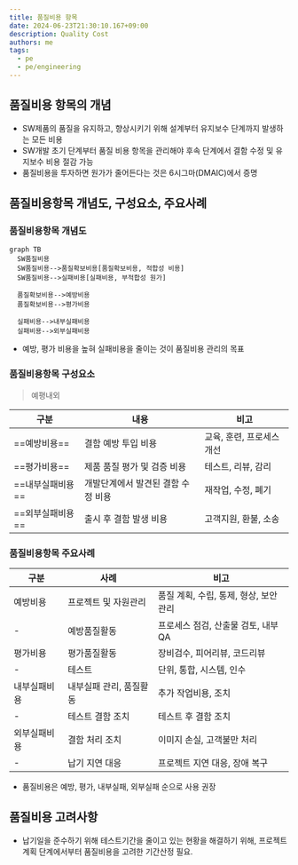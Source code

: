 ```yaml
---
title: 품질비용 항목
date: 2024-06-23T21:30:10.167+09:00
description: Quality Cost
authors: me
tags: 
  - pe
  - pe/engineering
---
```


## 품질비용 항목의 개념

- SW제품의 품질을 유지하고, 향상시키기 위해 설계부터 유지보수 단계까지 발생하는 모든 비용
- SW개발 초기 단계부터 품질 비용 항목을 관리해야 후속 단계에서 결함 수정 및 유지보수 비용 절감 가능
- 품질비용을 투자하면 원가가 줄어든다는 것은 6시그마(DMAIC)에서 증명

## 품질비용항목 개념도, 구성요소, 주요사례

### 품질비용항목 개념도

```mermaid
graph TB
  SW품질비용
  SW품질비용-->품질확보비용[품질확보비용, 적합성 비용]
  SW품질비용-->실패비용[실패비용, 부적합성 원가]

  품질확보비용-->예방비용
  품질확보비용-->평가비용

  실패비용-->내부실패비용
  실패비용-->외부실패비용
```

- 예방, 평가 비용을 높혀 실패비용을 줄이는 것이 품질비용 관리의 목표

### 품질비용항목 구성요소

> 예평내외

| 구분 | 내용 | 비고 |
| --- | --- | --- |
| ==예방비용== | 결함 예방 투입 비용 | 교육, 훈련, 프로세스 개선 |
| ==평가비용== | 제품 품질 평가 및 검증 비용 | 테스트, 리뷰, 감리 |
| ==내부실패비용== | 개발단계에서 발견된 결함 수정 비용 | 재작업, 수정, 폐기 |
| ==외부실패비용== | 출시 후 결함 발생 비용 | 고객지원, 환불, 소송 |

### 품질비용항목 주요사례

| 구분 | 사례 | 비고 |
| --- | --- | --- |
| 예방비용 | 프로젝트 및 자원관리 | 품질 계획, 수립, 통제, 형상, 보안 관리 |
| - | 예방품질활동 | 프로세스 점검, 산출물 검토, 내부QA |
| 평가비용 | 평가품질활동 | 장비검수, 피어리뷰, 코드리뷰 |
| - | 테스트 | 단위, 통합, 시스템, 인수 |
| 내부실패비용 | 내부실패 관리, 품질활동 | 추가 작업비용, 조치 |
| - | 테스트 결함 조치 | 테스트 후 결함 조치 |
| 외부실패비용 | 결함 처리 조치 | 이미지 손실, 고객불만 처리 |
| - | 납기 지연 대응 | 프로젝트 지연 대응, 장애 복구 |

- 품질비용은 예방, 평가, 내부실패, 외부실패 순으로 사용 권장

## 품질비용 고려사항

- 납기일을 준수하기 위해 테스트기간을 줄이고 있는 현황을 해결하기 위해, 프로젝트 계획 단계에서부터 품질비용을 고려한 기간산정 필요.
